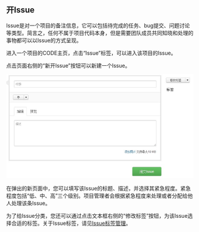 ## 开Issue

Issue是对一个项目的备注信息，它可以包括待完成的任务、bug提交、问题讨论等类型。简言之，任何不属于项目代码本身，但是需要团队成员共同知晓和处理的事物都可以以Issue的方式呈现。

进入一个项目的CODE主页，点击“Issue”标签，可以进入该项目的Issue。

点击页面右侧的“新开Issue”按钮可以新建一个Issue。

![alt Issue标签](/images/FAQ_3_8_1.jpg "Issue标签")

在弹出的新页面中，您可以填写该Issue的标题、描述，并选择其紧急程度。紧急程度包括“低、中、高”三个级别。项目管理者会根据紧急程度来处理或者分配给他人处理该条Issue。

为了给Issue分类，您还可以通过点击文本框右侧的“修改标签”按钮，为该Issue选择合适的标签。关于Issue标签，请见[Issue标签管理](/help/CSDN_Code/code_support/FAQ_4_4 "Issue标签")。
